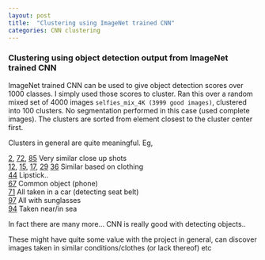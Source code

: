 ```yaml
---
layout: post
title:  "Clustering using ImageNet trained CNN"
categories: CNN clustering
---
```


### Clustering using object detection output from ImageNet trained CNN
ImageNet trained CNN can be used to give object detection scores over 
1000 classes. I simply used those scores to cluster.
Ran this over a random mixed set of 4000 images `selfies_mix_4K (3999 good images)`, clustered into 100 clusters.
No segmentation performed in this case (used complete images).
The clusters are sorted from element closest to the cluster center first.

Clusters in general are quite meaningful.
Eg,

[2](http://pyrie.vmr.cs.cmu.edu/~rohit/projects/003_SelfieSegmentation/results/005_ClusterCNNObjDet/selfies-mix_cnn/c001.html#row1),
[72](http://pyrie.vmr.cs.cmu.edu/~rohit/projects/003_SelfieSegmentation/results/005_ClusterCNNObjDet/selfies-mix_cnn/c003.html#row71),
[85](http://pyrie.vmr.cs.cmu.edu/~rohit/projects/003_SelfieSegmentation/results/005_ClusterCNNObjDet/selfies-mix_cnn/c003.html#row84)
Very similar close up shots   
[12](http://pyrie.vmr.cs.cmu.edu/~rohit/projects/003_SelfieSegmentation/results/005_ClusterCNNObjDet/selfies-mix_cnn/c001.html#row11),
[15](http://pyrie.vmr.cs.cmu.eidu/~rohit/projects/003_SelfieSegmentation/results/005_ClusterCNNObjDet/selfies-mix_cnn/c001.html#row14),
[17](http://pyrie.vmr.cs.cmu.edu/~rohit/projects/003_SelfieSegmentation/results/005_ClusterCNNObjDet/selfies-mix_cnn/c001.html#row16),
[29](http://pyrie.vmr.cs.cmu.edu/~rohit/projects/003_SelfieSegmentation/results/005_ClusterCNNObjDet/selfies-mix_cnn/c001.html#row29)
[36](http://pyrie.vmr.cs.cmu.edu/~rohit/projects/003_SelfieSegmentation/results/005_ClusterCNNObjDet/selfies-mix_cnn/c002.html#row35)
Similar based on clothing   
[44](http://pyrie.vmr.cs.cmu.edu/~rohit/projects/003_SelfieSegmentation/results/005_ClusterCNNObjDet/selfies-mix_cnn/c002.html#row43)
Lipstick..     
[67](http://pyrie.vmr.cs.cmu.edu/~rohit/projects/003_SelfieSegmentation/results/005_ClusterCNNObjDet/selfies-mix_cnn/c003.html#row66)
Common object (phone)     
[71](http://pyrie.vmr.cs.cmu.edu/~rohit/projects/003_SelfieSegmentation/results/005_ClusterCNNObjDet/selfies-mix_cnn/c003.html#row70)
All taken in a car (detecting seat belt)    
[97](http://pyrie.vmr.cs.cmu.edu/~rohit/projects/003_SelfieSegmentation/results/005_ClusterCNNObjDet/selfies-mix_cnn/c004.html#row96)
All with sunglasses    
[94](http://pyrie.vmr.cs.cmu.edu/~rohit/projects/003_SelfieSegmentation/results/005_ClusterCNNObjDet/selfies-mix_cnn/c004.html#row93)
Taken near/in sea

In fact there are many more... CNN is really good with detecting objects..

These might have quite some value with the project in general,
can discover images taken in similar conditions/clothes (or lack thereof) etc


